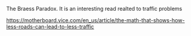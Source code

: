 The Braess Paradox. It is an interesting read realted to traffic problems

https://motherboard.vice.com/en_us/article/the-math-that-shows-how-less-roads-can-lead-to-less-traffic

